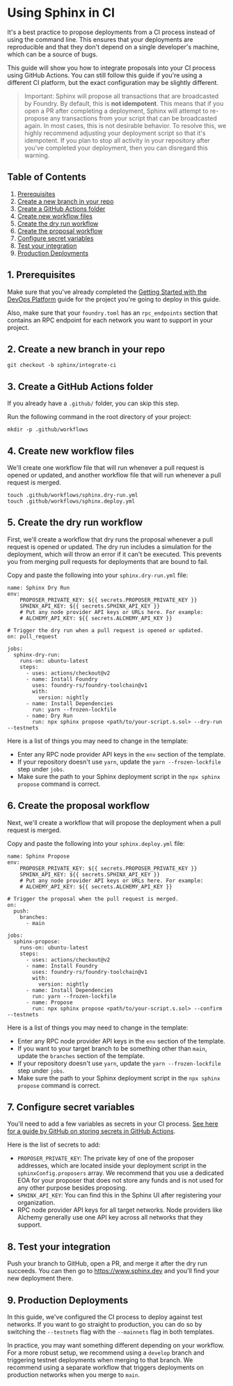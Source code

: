 # Using Sphinx in CI

It's a best practice to propose deployments from a CI process instead of using the command line. This ensures that your deployments are reproducible and that they don't depend on a single developer's machine, which can be a source of bugs.

This guide will show you how to integrate proposals into your CI process using GitHub Actions. You can still follow this guide if you're using a different CI platform, but the exact configuration may be slightly different.

> Important: Sphinx will propose all transactions that are broadcasted by Foundry. By default, this is **not idempotent**. This means that if you open a PR after completing a deployment, Sphinx will attempt to re-propose any transactions from your script that can be broadcasted again. In most cases, this is not desirable behavior. To resolve this, we highly recommend adjusting your deployment script so that it's idempotent. If you plan to stop all activity in your repository after you've completed your deployment, then you can disregard this warning.

## Table of Contents

1. [Prerequisites](#1-prerequisites)
2. [Create a new branch in your repo](#2-create-a-new-branch-in-your-repo)
3. [Create a GitHub Actions folder](#3-create-a-github-actions-folder)
4. [Create new workflow files](#4-create-new-workflow-files)
5. [Create the dry run workflow](#5-create-the-dry-run-workflow)
6. [Create the proposal workflow](#6-create-the-proposal-workflow)
7. [Configure secret variables](#7-configure-secret-variables)
8. [Test your integration](#8-test-your-integration)
9. [Production Deployments](#9-production-deployments)

## 1. Prerequisites

Make sure that you've already completed the [Getting Started with the DevOps Platform](https://github.com/sphinx-labs/sphinx/blob/develop/docs/ops-getting-started.md) guide for the project you're going to deploy in this guide.

Also, make sure that your `foundry.toml` has an `rpc_endpoints` section that contains an RPC endpoint for each network you want to support in your project.

## 2. Create a new branch in your repo

```
git checkout -b sphinx/integrate-ci
```

## 3. Create a GitHub Actions folder

If you already have a `.github/` folder, you can skip this step.

Run the following command in the root directory of your project:

```
mkdir -p .github/workflows
```

## 4. Create new workflow files

We'll create one workflow file that will run whenever a pull request is opened or updated, and another workflow file that will run whenever a pull request is merged.

```
touch .github/workflows/sphinx.dry-run.yml
touch .github/workflows/sphinx.deploy.yml
```

## 5. Create the dry run workflow

First, we'll create a workflow that dry runs the proposal whenever a pull request is opened or updated. The dry run includes a simulation for the deployment, which will throw an error if it can't be executed. This prevents you from merging pull requests for deployments that are bound to fail.

Copy and paste the following into your `sphinx.dry-run.yml` file:

```
name: Sphinx Dry Run
env:
    PROPOSER_PRIVATE_KEY: ${{ secrets.PROPOSER_PRIVATE_KEY }}
    SPHINX_API_KEY: ${{ secrets.SPHINX_API_KEY }}
    # Put any node provider API keys or URLs here. For example:
    # ALCHEMY_API_KEY: ${{ secrets.ALCHEMY_API_KEY }}

# Trigger the dry run when a pull request is opened or updated.
on: pull_request

jobs:
  sphinx-dry-run:
    runs-on: ubuntu-latest
    steps:
      - uses: actions/checkout@v2
      - name: Install Foundry
        uses: foundry-rs/foundry-toolchain@v1
        with:
          version: nightly
      - name: Install Dependencies
        run: yarn --frozen-lockfile
      - name: Dry Run
        run: npx sphinx propose <path/to/your-script.s.sol> --dry-run --testnets
```

Here is a list of things you may need to change in the template:
- Enter any RPC node provider API keys in the `env` section of the template.
- If your repository doesn't use `yarn`, update the `yarn --frozen-lockfile` step under `jobs`.
- Make sure the path to your Sphinx deployment script in the `npx sphinx propose` command is correct.

## 6. Create the proposal workflow
Next, we'll create a workflow that will propose the deployment when a pull request is merged.

Copy and paste the following into your `sphinx.deploy.yml` file:

```
name: Sphinx Propose
env:
    PROPOSER_PRIVATE_KEY: ${{ secrets.PROPOSER_PRIVATE_KEY }}
    SPHINX_API_KEY: ${{ secrets.SPHINX_API_KEY }}
    # Put any node provider API keys or URLs here. For example:
    # ALCHEMY_API_KEY: ${{ secrets.ALCHEMY_API_KEY }}

# Trigger the proposal when the pull request is merged.
on:
  push:
    branches:
      - main

jobs:
  sphinx-propose:
    runs-on: ubuntu-latest
    steps:
      - uses: actions/checkout@v2
      - name: Install Foundry
        uses: foundry-rs/foundry-toolchain@v1
        with:
          version: nightly
      - name: Install Dependencies
        run: yarn --frozen-lockfile
      - name: Propose
        run: npx sphinx propose <path/to/your-script.s.sol> --confirm --testnets
```

Here is a list of things you may need to change in the template:
- Enter any RPC node provider API keys in the `env` section of the template.
- If you want to your target branch to be something other than `main`, update the `branches` section of the template.
- If your repository doesn't use `yarn`, update the `yarn --frozen-lockfile` step under `jobs`.
- Make sure the path to your Sphinx deployment script in the `npx sphinx propose` command is correct.

## 7. Configure secret variables

You'll need to add a few variables as secrets in your CI process. [See here for a guide by GitHub on storing secrets in GitHub Actions](https://docs.github.com/en/actions/security-guides/using-secrets-in-github-actions).

Here is the list of secrets to add:
- `PROPOSER_PRIVATE_KEY`: The private key of one of the proposer addresses, which are located inside your deployment script in the `sphinxConfig.proposers` array. We recommend that you use a dedicated EOA for your proposer that does not store any funds and is not used for any other purpose besides proposing.
- `SPHINX_API_KEY`: You can find this in the Sphinx UI after registering your organization.
- RPC node provider API keys for all target networks. Node providers like Alchemy generally use one API key across all networks that they support.

## 8. Test your integration

Push your branch to GitHub, open a PR, and merge it after the dry run succeeds. You can then go to https://www.sphinx.dev and you'll find your new deployment there.

## 9. Production Deployments
In this guide, we've configured the CI process to deploy against test networks. If you want to go straight to production, you can do so by switching the `--testnets` flag with the `--mainnets` flag in both templates.

In practice, you may want something different depending on your workflow. For a more robust setup, we recommend using a `develop` branch and triggering testnet deployments when merging to that branch. We recommend using a separate workflow that triggers deployments on production networks when you merge to `main`.
